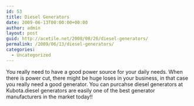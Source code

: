 ```yaml
---
id: 53
title: Diesel Generators
date: 2009-06-13T00:00:00+00:00
author: admin
layout: post
guid: http://acetile.net/2008/08/26/diesel-generators/
permalink: /2009/06/13/diesel-generators/
categories:
  - Uncategorized
---
```

You really need to have a good power source for your daily needs. When there is power cut, there might be huge loses in your business, in that case you really need a good generator. You can purcahse diesel generators at Kubota.diesel generators are easily one of the best generator manufacturers in the market today!!